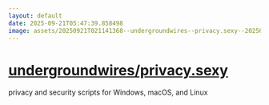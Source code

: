 ```yaml
---
layout: default
date: 2025-09-21T05:47:39.858498
image: assets/20250921T021141368--undergroundwires--privacy.sexy--20250921T023443879--cropped.png
---
```


# [undergroundwires/privacy.sexy](https://github.com/undergroundwires/privacy.sexy)

privacy and security scripts for Windows, macOS, and Linux
